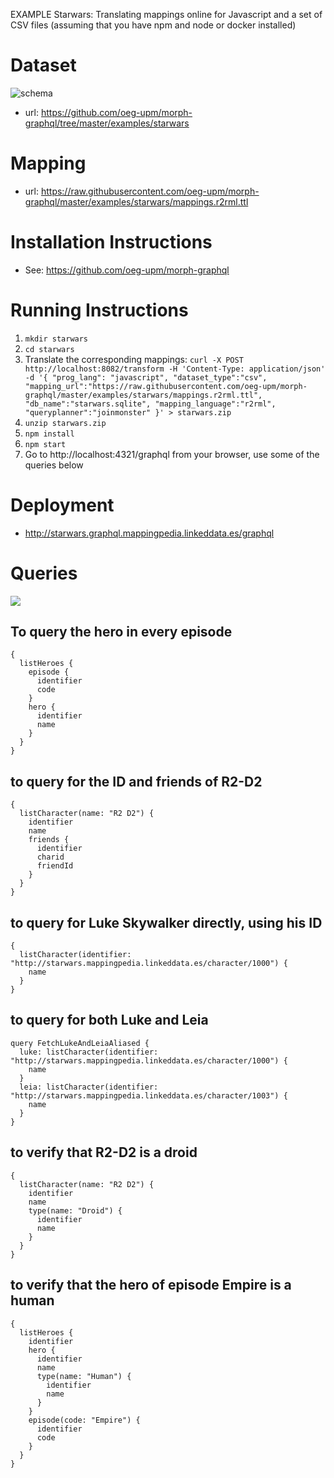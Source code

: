 EXAMPLE Starwars: Translating mappings online for Javascript and a set of CSV files (assuming that you have npm and node or docker installed)

# Dataset
![schema](https://raw.githubusercontent.com/oeg-upm/morph-graphql/master/examples/starwars/schema.png)
- url: https://github.com/oeg-upm/morph-graphql/tree/master/examples/starwars

# Mapping
- url: https://raw.githubusercontent.com/oeg-upm/morph-graphql/master/examples/starwars/mappings.r2rml.ttl

# Installation Instructions
- See: https://github.com/oeg-upm/morph-graphql

# Running Instructions
1. ```mkdir starwars```
2. ```cd starwars```
3. Translate the corresponding mappings: 
   ```curl -X POST http://localhost:8082/transform -H 'Content-Type: application/json' -d '{ "prog_lang": "javascript", "dataset_type":"csv", "mapping_url":"https://raw.githubusercontent.com/oeg-upm/morph-graphql/master/examples/starwars/mappings.r2rml.ttl", "db_name":"starwars.sqlite", "mapping_language":"r2rml", "queryplanner":"joinmonster" }' > starwars.zip```
4. ```unzip starwars.zip```
5. ```npm install```
6. ```npm start```
7. Go to http://localhost:4321/graphql from your browser, use some of the queries below

# Deployment
- http://starwars.graphql.mappingpedia.linkeddata.es/graphql

# Queries
![](https://raw.githubusercontent.com/oeg-upm/morph-graphql/master/examples/starwars/queries.png)

## To query the hero in every episode
```
{
  listHeroes {
    episode {
      identifier
      code
    }
    hero {
      identifier
      name
    }
  }
}
```

## to query for the ID and friends of R2-D2
```
{
  listCharacter(name: "R2 D2") {
    identifier
    name
    friends {
      identifier
      charid
      friendId
    }
  }
}
```

## to query for Luke Skywalker directly, using his ID
```
{
  listCharacter(identifier: "http://starwars.mappingpedia.linkeddata.es/character/1000") {
    name
  }
}
```

## to query for both Luke and Leia
```
query FetchLukeAndLeiaAliased {
  luke: listCharacter(identifier: "http://starwars.mappingpedia.linkeddata.es/character/1000") {
    name
  }
  leia: listCharacter(identifier: "http://starwars.mappingpedia.linkeddata.es/character/1003") {
    name
  }
}
```

## to verify that R2-D2 is a droid
```
{
  listCharacter(name: "R2 D2") {
    identifier
    name
    type(name: "Droid") {
      identifier
      name
    }
  }
}
```

## to verify that the hero of episode Empire is a human
```
{
  listHeroes {
    identifier
    hero {
      identifier
      name
      type(name: "Human") {
        identifier
        name
      }
    }
    episode(code: "Empire") {
      identifier
      code
    }
  }
}
```
